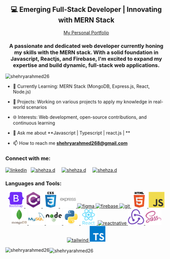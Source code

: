 <h2 align="center">💻 Emerging Full-Stack Developer | Innovating with MERN Stack </h2>   
<p align="center"><a href="https://shehryarahmed.vercel.app">My Personal Portfolio</a></p>   
<h3 align="center">A passionate and dedicated web developer currently honing my skills with the MERN stack. With a solid foundation in Javascript, Reactjs, and Firebase, I'm excited to expand my expertise and build dynamic, full-stack web applications.</h3>

<p align="left"> <img src="https://komarev.com/ghpvc/?username=shehryarahmed26&label=Profile%20views&color=0e75b6&style=flat" alt="shehryarahmed26" /> </p>

- 🌱 Currently Learning: MERN Stack (MongoDB, Express.js, React, Node.js)
  
- 💼 Projects: Working on various projects to apply my knowledge in real-world scenarios
  
- 🌐 Interests: Web development, open-source contributions, and continuous learning 

- 💬 Ask me about **Javascript | Typescript | react.js | **

- 📫 How to reach me **shehryarahmed268@gmail.com**

<h3 align="left">Connect with me:</h3>

<p align="left">
	<a href="https://www.linkedin.com/in/shehryar26/" target="blank"><img align="center"
			src="https://skillicons.dev/icons?i=linkedin" height="50" width="50" alt="linkedin" /></a>
	<a href="https://twitter/shehryardev" target="blank" style="padding:8px"><img align="center"
			src="https://skillicons.dev/icons?i=instagram" alt="shehza.d" height="50" width="50" /></a>
	<a href="https://instagram.com/shehryr__rrr" target="blank" style="padding:8px"><img align="center"
			src="https://skillicons.dev/icons?i=twitter" alt="shehza.d" height="50" width="50" /></a>
	<a href="https://discord.com/shehryar26" target="blank" style="padding:8px"><img align="center"
			src="https://skillicons.dev/icons?i=discord" alt="shehza.d" height="50" width="50" /></a>
</p>

<h3 align="left">Languages and Tools:</h3>
<p align="Center"> <a href="https://getbootstrap.com" target="_blank" rel="noreferrer"> <img src="https://raw.githubusercontent.com/devicons/devicon/master/icons/bootstrap/bootstrap-plain-wordmark.svg" alt="bootstrap" width="50" height="50"/> </a> <a href="https://www.w3schools.com/cs/" target="_blank" rel="noreferrer"> <img src="https://raw.githubusercontent.com/devicons/devicon/master/icons/csharp/csharp-original.svg" alt="csharp" width="50" height="50"/> </a> <a href="https://www.w3schools.com/css/" target="_blank" rel="noreferrer"> <img src="https://raw.githubusercontent.com/devicons/devicon/master/icons/css3/css3-original-wordmark.svg" alt="css3" width="50" height="50"/> </a>  <a href="https://expressjs.com" target="_blank" rel="noreferrer"> <img src="https://raw.githubusercontent.com/devicons/devicon/master/icons/express/express-original-wordmark.svg" alt="express" width="50" height="50"/> </a> <a href="https://www.figma.com/" target="_blank" rel="noreferrer"> <img src="https://www.vectorlogo.zone/logos/figma/figma-icon.svg" alt="figma" width="50" height="50"/> </a> <a href="https://firebase.google.com/" target="_blank" rel="noreferrer"> <img src="https://www.vectorlogo.zone/logos/firebase/firebase-icon.svg" alt="firebase" width="50" height="50"/> </a> <a href="https://git-scm.com/" target="_blank" rel="noreferrer"> <img src="https://www.vectorlogo.zone/logos/git-scm/git-scm-icon.svg" alt="git" width="50" height="50"/> </a> <a href="https://www.w3.org/html/" target="_blank" rel="noreferrer"> <img src="https://raw.githubusercontent.com/devicons/devicon/master/icons/html5/html5-original-wordmark.svg" alt="html5" width="50" height="50"/> </a> <a href="https://developer.mozilla.org/en-US/docs/Web/JavaScript" target="_blank" rel="noreferrer"> <img src="https://raw.githubusercontent.com/devicons/devicon/master/icons/javascript/javascript-original.svg" alt="javascript" width="50" height="50"/> </a> <a href="https://www.mongodb.com/" target="_blank" rel="noreferrer"> <img src="https://raw.githubusercontent.com/devicons/devicon/master/icons/mongodb/mongodb-original-wordmark.svg" alt="mongodb" width="50" height="50"/> </a> <a href="https://www.mysql.com/" target="_blank" rel="noreferrer"> <img src="https://raw.githubusercontent.com/devicons/devicon/master/icons/mysql/mysql-original-wordmark.svg" alt="mysql" width="50" height="50"/> </a> <a href="https://nodejs.org" target="_blank" rel="noreferrer"> <img src="https://raw.githubusercontent.com/devicons/devicon/master/icons/nodejs/nodejs-original-wordmark.svg" alt="nodejs" width="50" height="50"/> </a> <a href="https://www.python.org" target="_blank" rel="noreferrer"> <img src="https://raw.githubusercontent.com/devicons/devicon/master/icons/python/python-original.svg" alt="python" width="50" height="50"/> </a> <a href="https://reactjs.org/" target="_blank" rel="noreferrer"> <img src="https://raw.githubusercontent.com/devicons/devicon/master/icons/react/react-original-wordmark.svg" alt="react" width="50" height="50"/> </a> <a href="https://reactnative.dev/" target="_blank" rel="noreferrer"> <img src="https://reactnative.dev/img/header_logo.svg" alt="reactnative" width="50" height="50"/> </a> <a href="https://redux.js.org" target="_blank" rel="noreferrer"> <img src="https://raw.githubusercontent.com/devicons/devicon/master/icons/redux/redux-original.svg" alt="redux" width="50" height="50"/> </a> <a href="https://sass-lang.com" target="_blank" rel="noreferrer"> <img src="https://raw.githubusercontent.com/devicons/devicon/master/icons/sass/sass-original.svg" alt="sass" width="50" height="50"/> </a> <a href="https://tailwindcss.com/" target="_blank" rel="noreferrer"> <img src="https://www.vectorlogo.zone/logos/tailwindcss/tailwindcss-icon.svg" alt="tailwind" width="50" height="50"/> </a> <a href="https://www.typescriptlang.org/" target="_blank" rel="noreferrer"> <img src="https://raw.githubusercontent.com/devicons/devicon/master/icons/typescript/typescript-original.svg" alt="typescript" width="50" height="50"/> </a> </p>

<p><img align="left" src="https://github-readme-stats.vercel.app/api/top-langs?username=shehryarahmed26&show_icons=true&locale=en&layout=compact" alt="shehryarahmed26" /></p>
<p><img align="center" src="https://github-readme-streak-stats.herokuapp.com/?user=shehryarahmed26&" alt="shehryarahmed26" /></p>

